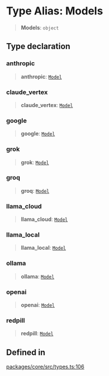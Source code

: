 # Type Alias: Models

> **Models**: `object`

## Type declaration

### anthropic

> **anthropic**: [`Model`](Model.md)

### claude\_vertex

> **claude\_vertex**: [`Model`](Model.md)

### google

> **google**: [`Model`](Model.md)

### grok

> **grok**: [`Model`](Model.md)

### groq

> **groq**: [`Model`](Model.md)

### llama\_cloud

> **llama\_cloud**: [`Model`](Model.md)

### llama\_local

> **llama\_local**: [`Model`](Model.md)

### ollama

> **ollama**: [`Model`](Model.md)

### openai

> **openai**: [`Model`](Model.md)

### redpill

> **redpill**: [`Model`](Model.md)

## Defined in

[packages/core/src/types.ts:106](https://github.com/ai16z/eliza/blob/8b230e97279ce98a641d3338cbfa78f13130c60e/packages/core/src/types.ts#L106)
